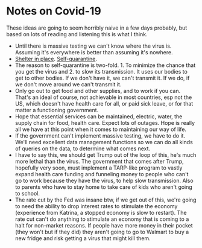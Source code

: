 # Notes on Covid-19
These ideas are going to seem horribly naive in a few days probably, but based on lots of reading and listening this is what I think. 
* Until there is massive testing we can't know where the virus is. Assuming it's everywhere is better than assuming it's nowhere.
* <a href="https://emergency.yale.edu/be-prepared/shelter-place">Shelter in place</a>. <a href="https://www.nytimes.com/2020/03/06/health/self-quarantine-coronavirus.html">Self-quarantine</a>. 
* The reason to self-quarantine is two-fold. 1. To minimize the chance that you get the virus and 2. to slow its transmission. It uses our bodies to get to other bodies. If we don't have it, we can't transmit it. If we do, if we don't move around we can't transmit it. 
* Only go out to get food and other supplies, and to work if you can. That's an ideal of course, not achievable in most countries, esp not the US, which doesn't have health care for all, or paid sick leave, or for that matter a functioning government.  
* Hope that essential services can be maintained, electric, water, the supply chain for food, health care. Expect lots of outages. Hope is really all we have at this point when it comes to maintaining our way of life. 
* If the government can't implement massive testing, we have to do it. We'll need excellent data management functions so we can do all kinds of queries on the data, to determine what comes next. 
* I have to say this, we should get Trump out of the loop of this, he's much more lethal than the virus. The government that comes after Trump, hopefully very soon, must implement a TARP-like program to vastly expand health care funding and funneling money to people who can't go to work because they have the virus, to help slow transmission. Also to parents who have to stay home to take care of kids who aren't going to school. 
* The rate cut by the Fed was insane btw, if we get out of this, we're going to need the ability to drop interest rates to stimulate the economy (experience from Katrina, a stopped economy is slow to restart). The rate cut can't do anything to stimulate an economy that is coming to a halt for non-market reasons. If people have more money in their pocket (they won't but if they did) they aren't going to go to Walmart to buy a new fridge and risk getting a virus that might kill them. 

